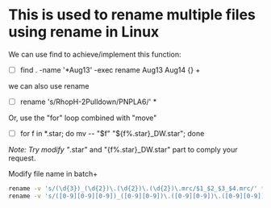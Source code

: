 # This is used to rename multiple files using rename in Linux

We can use find to achieve/implement this function:

- [ ] find . -name '*Aug13' -exec rename Aug13 Aug14 {} +

we can also use rename 

- [ ] rename 's/RhopH-2Pulldown/PNPLA6/' *

Or, use the "for" loop combined with "move"

- [ ] for f in *.star; do mv -- "$f" "${f%.star}_DW.star"; done

*Note: Try modify "*.star" and "{f%.star}_DW.star" part to comply your request. 

Modify file name in batch+

```sh
rename -v 's/(\d{3})_(\d{2})\.(\d{2})\.(\d{2})\.mrc/$1_$2_$3_$4.mrc/' *.mrc
rename -v 's/([0-9][0-9][0-9])_([0-9][0-9])\.([0-9][0-9])\.([0-9][0-9])\.mrc/$1_$2_$3_$4.mrc/' *.mrc
```
